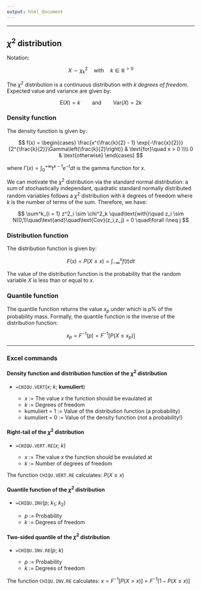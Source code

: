 ```yaml
---
output: html_document
---
```


***

## $\chi^2$ distribution

Notation:

$$ X \sim \chi^2_k \quad\text{with}\quad k \in \mathbb{R}^{>0} $$

The $\chi^2$ distribution is a continuous distribution with $k$ *degrees of freedom*. 
Expected value and variance are given by:

$$ \text{E}(X) = k \qquad\text{and}\qquad \text{Var}(X) = 2k $$

### Density function

The density function is given by:

$$ f(x) = \begin{cases}
\frac{x^{\frac{k}{2} - 1} \exp{-\frac{x}{2}}}{2^{\frac{k}{2}}\Gamma\left(\frac{k}{2}\right)} & \text{for}\quad x > 0 \\\\
0 & \text{otherwise}
\end{cases} $$

where $\Gamma(x) = \int^{+\infty}_0 t^{x-1}e^{-t} dt$ is the gamma function for $x$.

We can motivate the $\chi^2$ distribution via the standard normal distribution:
a sum of stochastically independant, quadratic standard normally distributed random variables follows a $\chi^2$ distribution with $k$ degrees of freedom where $k$ is the number of terms of the sum. Therefore, we have:

$$ \sum^k_{i = 1} z^2_i \sim \chi^2_k \quad\text{with}\quad z_i \sim N(0,1)\quad\text{and}\quad\text{Cov}(z_i,z_j) = 0 \quad\forall i\neq j $$

### Distribution function

The distribution function is given by:

$$ F(x) = P(X \leq x) = \int^{x}_{-\infty}f(t) dt $$

The value of the distribution function is the probability that the random variable $X$ is less than or equal to $x$.

### Quantile function

The quantile function returns the value $x_p$ under which is $p$%  of the probability mass.
Formally, the quantile function is the inverse of the distribution function:

$$ x_p = F^{-1}(p) = F^{-1}[P(X \leq x_p)] $$

---

### Excel commands

#### Density function and distribution function of the $\chi^2$ distribution

+ `=CHIQU.VERT`($x$; $k$; **kumuliert**)

    + $x$ := The value $x$ the function should be evaulated at
    + $k$ := Degrees of freedom
    + kumuliert = 1 := Value of the distribution function (a probability)
    + kumuliert = 0 := Value of the density function (not a probability!)

#### Right-tail of the $\chi^2$ distribution

+ `=CHIQU.VERT.RE`($x$; $k$)

    + $x$ := The value $x$ the function should be evaulated at
    + $k$ := Number of degrees of freedom
        
The function `CHIQU.VERT.RE` calculates: $P(X \ge x)$

#### Quantile function of the $\chi^2$ distribution

+ `=CHIQU.INV`($p$; $k_1$; $k_2$)

    + $p$ := Probability
    + $k$ := Degrees of freedom
    

#### Two-sided quantile of the $\chi^2$ distribution

+ `=CHIQU.INV.RE`($p$; $k$)

    + $p$ := Probability
    + $k$ := Degrees of freedom
   
The function `CHIQU.INV.RE` calculates: $x = F^{-1}[P(X > x)] = F^{-1}[1 - P(X \leq x)]$

